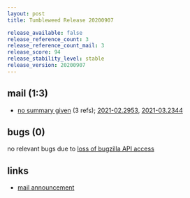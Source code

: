```yaml
---
layout: post
title: Tumbleweed Release 20200907

release_available: false
release_reference_count: 3
release_reference_count_mail: 3
release_score: 94
release_stability_level: stable
release_version: 20200907
---
```


## mail (1:3)

- [no summary given](https://github.com/boombatower/tumbleweed-review/issues/10) (3 refs); [2021-02.2953](https://github.com/boombatower/tumbleweed-review/issues/10), [2021-03.2344](https://github.com/boombatower/tumbleweed-review/issues/10)

## bugs (0)

<!--more-->

no relevant bugs due to [loss of bugzilla API access](https://bugzilla.opensuse.org/show_bug.cgi?id=1157722)



## links

- [mail announcement](https://github.com/boombatower/tumbleweed-review/issues/10)
